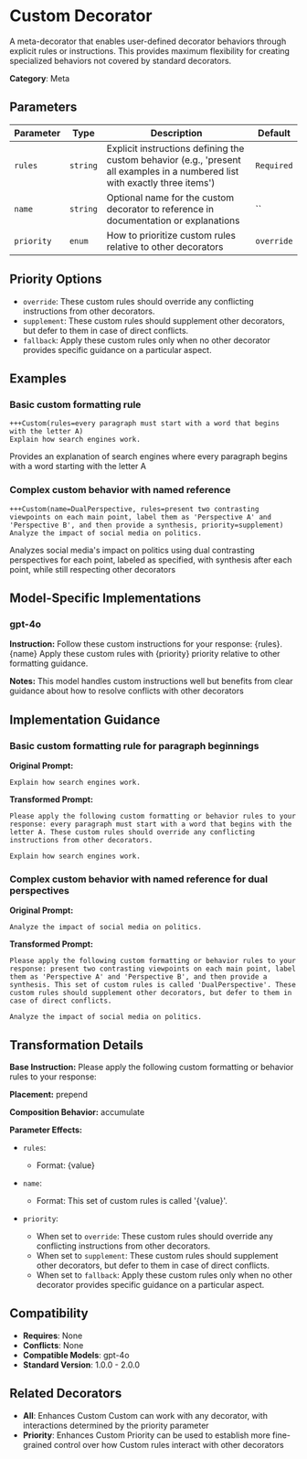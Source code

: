 # Custom Decorator

A meta-decorator that enables user-defined decorator behaviors through explicit rules or instructions. This provides maximum flexibility for creating specialized behaviors not covered by standard decorators.

**Category**: Meta

## Parameters

| Parameter | Type | Description | Default |
|-----------|------|-------------|--------|
| `rules` | `string` | Explicit instructions defining the custom behavior (e.g., 'present all examples in a numbered list with exactly three items') | `Required` |
| `name` | `string` | Optional name for the custom decorator to reference in documentation or explanations | `` |
| `priority` | `enum` | How to prioritize custom rules relative to other decorators | `override` |

## Priority Options

- `override`: These custom rules should override any conflicting instructions from other decorators.
- `supplement`: These custom rules should supplement other decorators, but defer to them in case of direct conflicts.
- `fallback`: Apply these custom rules only when no other decorator provides specific guidance on a particular aspect.

## Examples

### Basic custom formatting rule

```
+++Custom(rules=every paragraph must start with a word that begins with the letter A)
Explain how search engines work.
```

Provides an explanation of search engines where every paragraph begins with a word starting with the letter A

### Complex custom behavior with named reference

```
+++Custom(name=DualPerspective, rules=present two contrasting viewpoints on each main point, label them as 'Perspective A' and 'Perspective B', and then provide a synthesis, priority=supplement)
Analyze the impact of social media on politics.
```

Analyzes social media's impact on politics using dual contrasting perspectives for each point, labeled as specified, with synthesis after each point, while still respecting other decorators

## Model-Specific Implementations

### gpt-4o

**Instruction:** Follow these custom instructions for your response: {rules}. {name} Apply these custom rules with {priority} priority relative to other formatting guidance.

**Notes:** This model handles custom instructions well but benefits from clear guidance about how to resolve conflicts with other decorators


## Implementation Guidance

### Basic custom formatting rule for paragraph beginnings

**Original Prompt:**
```
Explain how search engines work.
```

**Transformed Prompt:**
```
Please apply the following custom formatting or behavior rules to your response: every paragraph must start with a word that begins with the letter A. These custom rules should override any conflicting instructions from other decorators.

Explain how search engines work.
```

### Complex custom behavior with named reference for dual perspectives

**Original Prompt:**
```
Analyze the impact of social media on politics.
```

**Transformed Prompt:**
```
Please apply the following custom formatting or behavior rules to your response: present two contrasting viewpoints on each main point, label them as 'Perspective A' and 'Perspective B', and then provide a synthesis. This set of custom rules is called 'DualPerspective'. These custom rules should supplement other decorators, but defer to them in case of direct conflicts.

Analyze the impact of social media on politics.
```

## Transformation Details

**Base Instruction:** Please apply the following custom formatting or behavior rules to your response:

**Placement:** prepend

**Composition Behavior:** accumulate

**Parameter Effects:**

- `rules`:
  - Format: {value}

- `name`:
  - Format: This set of custom rules is called '{value}'.

- `priority`:
  - When set to `override`: These custom rules should override any conflicting instructions from other decorators.
  - When set to `supplement`: These custom rules should supplement other decorators, but defer to them in case of direct conflicts.
  - When set to `fallback`: Apply these custom rules only when no other decorator provides specific guidance on a particular aspect.

## Compatibility

- **Requires**: None
- **Conflicts**: None
- **Compatible Models**: gpt-4o
- **Standard Version**: 1.0.0 - 2.0.0

## Related Decorators

- **All**: Enhances Custom Custom can work with any decorator, with interactions determined by the priority parameter
- **Priority**: Enhances Custom Priority can be used to establish more fine-grained control over how Custom rules interact with other decorators
